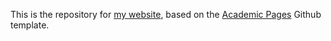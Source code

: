 This is the repository for [my website](https://ram-p.github.io/), based on the [Academic Pages](https://github.com/academicpages/academicpages.github.io) Github template.
